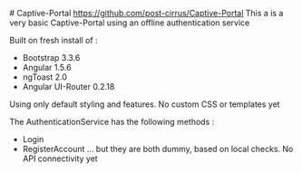 #   C a p t i v e - P o r t a l https://github.com/post-cirrus/Captive-Portal 
This a is a very basic Captive-Portal using an offline authentication service

Built on fresh install of :
- Bootstrap 3.3.6
- Angular 1.5.6
- ngToast 2.0
- Angular UI-Router 0.2.18

Using only default styling and features. No custom CSS or templates yet

The AuthenticationService has the following methods :
- Login
- RegisterAccount
... but they are both dummy, based on local checks. No API connectivity yet
